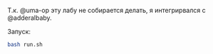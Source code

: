 Т.к. @uma-op эту лабу не собирается делать, я интегрирвался с @adderalbaby.

Запуск:

``` sh
bash run.sh
```

